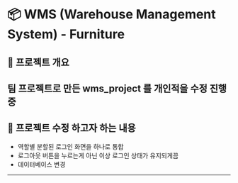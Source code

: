 # 📦 WMS (Warehouse Management System) - Furniture  

## 📖 프로젝트 개요  
팀 프로젝트로 만든 wms_project 를 개인적을 수정 진행중
---

## 🎯 프로젝트 수정 하고자 하는 내용
- 역할별 분할된 로그인 화면을 하나로 통합
- 로그아웃 버튼을 누르는게 아닌 이상 로그인 상태가 유지되게끔 
- 데이터베이스 변경
---

[//]: # (## ⚙️ 기술 스택)

[//]: # (- **Backend**: Java &#40;JDK 17&#41;, JDBC  )

[//]: # (- **Database**: MySQL 8.0  )

[//]: # (- **Version Control**: Git, GitHub &#40;Branch Protection & PR Rule 적용&#41;  )

[//]: # (- **Tools**: Maven, ERD&#40;DBML&#41;, GitHub Projects  )

[//]: # ()
[//]: # (---)

[//]: # ()
[//]: # (## 🗂️ 데이터베이스 주요 테이블)

[//]: # (- **Users**: 사용자 정보 및 권한&#40;Role&#41;  )

[//]: # (- **Admin**: 관리자 계정  )

[//]: # (- **Warehouse**: 창고 정보 &#40;소/중/대 규모, 섹션 구조 포함&#41;  )

[//]: # (- **Item&#40;Furniture&#41;**: 가구 정보 &#40;카테고리, 소재, 브랜드, 생산일자, 평점 등&#41;  )

[//]: # (- **Inbound / InboundLine**: 입고 처리 및 상세 내역  )

[//]: # (- **Outbound / OutboundLine**: 출고 처리 및 상세 내역  )

[//]: # (- **Inventory**: 재고 현황  )

[//]: # (- **CustomerCenter**: 고객센터 문의/응답  )

[//]: # ()
[//]: # (---)

[//]: # ()
[//]: # (## 📑 주요 기능)

[//]: # (- 회원가입 / 로그인 / 수정 / 탈퇴  )

[//]: # (- 관리자&#40;Admin&#41; 로그인 및 회원 관리  )

[//]: # (- 창고 등록 / 수정 / 조회  )

[//]: # (- 가구&#40;Furniture&#41; 등록 및 상세 정보 관리  )

[//]: # (- 입고&#40;Receiving&#41; / 출고&#40;Shipping&#41; 처리  )

[//]: # (- 재고 현황 및 통계 조회  )

[//]: # (- 고객센터 문의 처리  )

[//]: # ()
[//]: # (---)

[//]: # ()
[//]: # (## 🔗 Git 브랜치 전략)

[//]: # (- `main`: 운영 브랜치 &#40;배포용&#41;  )

[//]: # (- `develop`: 통합 브랜치 &#40;테스트/머지&#41;  )

[//]: # (- `feature/{기능명}`: 기능 단위 개발 브랜치  )

[//]: # (- `dev/{이니셜}`: 개인 개발 브랜치 &#40;예: `dev/LKM`&#41;  )

[//]: # ()
[//]: # (### 협업 규칙)

[//]: # (1. 각자 **개인 브랜치&#40;dev/이니셜&#41;** 에서 작업  )

[//]: # (2. 기능 개발 후 **feature 브랜치**에 merge  )

[//]: # (3. **develop 브랜치**에 PR 생성 → 코드 리뷰 후 merge  )

[//]: # (4. 최종적으로 `main`에 반영  )

[//]: # ()
[//]: # (---)

[//]: # ()
[//]: # (## 📌 실행 방법)

[//]: # (1. 저장소 클론  )

[//]: # (   ```bash)

[//]: # (   git clone https://github.com/LKMGIT/WMS_Project.git)

[//]: # (   cd WMS_Project)
